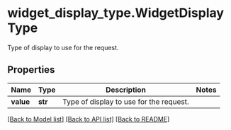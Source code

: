 # widget_display_type.WidgetDisplayType

Type of display to use for the request.
## Properties
Name | Type | Description | Notes
------------ | ------------- | ------------- | -------------
**value** | **str** | Type of display to use for the request. | 

[[Back to Model list]](../README.md#documentation-for-models) [[Back to API list]](../README.md#documentation-for-api-endpoints) [[Back to README]](../README.md)


